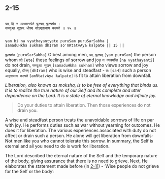 ## 2-15


```shloka-sa

यम् हि न व्यथयन्त्येते पुरुषम् पुरुषर्षभ ।
समदुःख सुखम् धीरम् सोऽमृतत्वाय कल्पते ॥ १५ ॥

```
```shloka-sa-hk

yam hi na vyathayantyete puruSam puruSarSabha |
samaduHkha sukham dhIram so'mRtatvAya kalpate || 15 ||

```
`पुरुषर्षभ` `[puruSarSabha]` O best among men, `यम् पुरुषम्` `[yam puruSam]` the person whom `एते` `[ete]` these feelings of sorrow and joy `न व्यथयन्ति` `[na vyathayanti]` do not drain, `समदुःख सुखम्` `[samaduHkha sukham]` who views sorrow and joy equally, `धीरम्` `[dhIram]` who is wise and steadfast - `सः` `[saH]` such a person `अमृतत्वाय कल्पते` `[amRtatvAya kalpate]` is fit to attain liberation from downfall.

_Liberation, also known as moksha, is to be free of everything that binds us. It is to realize the true nature of our Self and its complete and utter dependence on the Lord. It is a state of eternal knowledge and infinite joy._

<a name='applnote_28'></a>
> Do your duties to attain liberation. Then those experiences do not drain you.

A wise and steadfast person treats the unavoidable sorrows of life on par with joy. He performs duties such as war without yearning for outcomes. He does it for liberation. The various experiences associated with duty do not affect or drain such a person. He alone will get liberation from downfalls- Not men like you who cannot tolerate this sorrow. In summary, the Self is eternal and all you need to do is work for liberation.

The Lord described the eternal nature of the Self and the temporary nature of the body, giving assurance that there is no need to grieve. Next, He elaborates the statement made before (in [2-11](2-11.md)) - ‘Wise people do not grieve for the Self or the body’:


